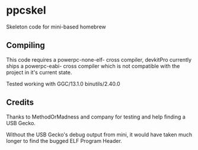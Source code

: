 # ppcskel

Skeleton code for mini-based homebrew

## Compiling

This code requires a powerpc-none-elf- cross compiler, devkitPro currently ships a powerpc-eabi- cross compiler which is not compatible with the project in it's current state.

Tested working with GGC/13.1.0 binutils/2.40.0

## Credits

Thanks to MethodOrMadness and company for testing and help finding a USB Gecko.

Without the USB Gecko's debug output from mini, it would have taken much longer to find the bugged ELF Program Header.
